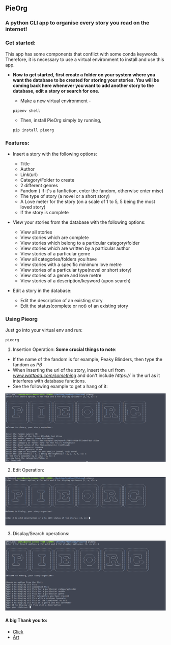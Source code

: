 ## PieOrg
### A python CLI app to organise every story you read on the internet!

### Get started:
This app has some components that conflict with some conda keywords. Therefore, it is necessary to use a virtual environment to install and use this app.

* **Now to get started, first create a folder on your system where you want the database to be created for storing your stories. You will be coming back here whenever you want to add another story to the database, edit a story or search for one.**
  - Make a new virtual environment - 
  
  ```
  pipenv shell
  ```
  
  - Then, install PieOrg simply by running,
  
  ```
  pip install pieorg
  ```

### Features:
* Insert a story with the following options:
  - Title
  - Author
  - Link(url)
  - Category/Folder to create
  - 2 different genres
  - Fandom ( if it's a fanfiction, enter the fandom, otherwise enter misc)
  - The type of story (a novel or a short story)
  - A Love meter for the story (on a scale of 1 to 5, 5 being the most loved story)
  - If the story is complete 

* View your stories from the database with the following options:
  - View all stories
  - View stories which are complete
  - View stories which belong to a particular category/folder
  - View stories which are written by a particular author
  - View stories of a particular genre
  - View all categories/folders you have
  - View stories with a specific minimum love metre
  - View stories of a particular type(novel or short story)
  - View stories of a genre and love metre
  - View stories of a description/keyword (upon search)
 
* Edit a story in the database:
  - Edit the description of an existing story
  - Edit the status(complete or not) of an existing story
 
 
 ### Using Pieorg
 Just go into your virtual env and run:
 ```
 pieorg
 ```
 
 1. Insertion Operation:
 **Some crucial things to note**:
 - If the name of the fandom is for example, Peaky Blinders, then type the fandom as *PB*
 - When inserting the url of the story, insert the url from *www.wattpad.com/something* and don't include *https://* in the url as it interferes with database functions. 
 - See the following example to get a hang of it:
 
 ![Insertion](https://github.com/yashprakash13/PieOrg/blob/master/screen/i.png)
 
 2. Edit Operation:
 
 ![Edit](https://github.com/yashprakash13/PieOrg/blob/master/screen/e.png)
 
 3. Display/Search operations:
 
 ![Search](https://github.com/yashprakash13/PieOrg/blob/master/screen/d.png)
 
 
 #### A big Thank you to:
 * [Click](https://pypi.org/project/click8/)
 * [Art](https://pypi.org/project/art/)
